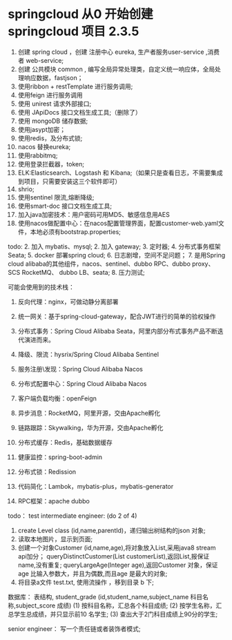 # springcloud 从0 开始创建 springcloud 项目 2.3.5
1. 创建 spring cloud ，创建 注册中心 eureka, 生产者服务user-service ,消费者 web-service;
2. 创建 公共模块 common , 编写全局异常处理类，自定义统一响应体，全局处理响应数据，fastjson；
3. 使用ribbon + restTemplate 进行服务调用;
4. 使用feign 进行服务调用
5. 使用 unirest 请求外部接口; 
6. 使用 JApiDocs 接口文档生成工具;（删除了）
7. 使用 mongoDB 储存数据;
8. 使用jasypt加密；
9. 使用redis，及分布式锁;
10. nacos 替换eureka;
11. 使用rabbitmq;
12. 使用登录拦截器，token;
13. ELK:Elasticsearch、Logstash 和 Kibana;（如果只是查看日志，不需要集成到项目，只需要安装这三个软件即可）
14. shrio;
15. 使用sentinel 限流,熔断降级;
16. 使用smart-doc 接口文档生成工具;
17. 加入java加密技术：用户密码可用MD5、敏感信息用AES
18. 使用nacos做配置中心：在nacos配置管理界面，配置customer-web.yaml文件，本地必须有bootstrap.properties;



todo:
2. 加入 mybatis、mysql;
2. 加入 gateway;
3. 定时器;
4. 分布式事务框架 Seata;
5. docker 部署spring cloud;
6. 日志剧增，空间不足问题；
7. 是用Spring cloud alibaba的其他组件，nacos、sentinel、dubbo RPC、dubbo proxy、SCS RocketMQ、
dubbo LB、seata;
8. 压力测试;

可能会使用到的技术栈：

1. 反向代理：nginx，可做动静分离部署

2. 统一网关：基于spring-cloud-gateway，配合JWT进行的简单的验权操作

3. 分布式事务：Spring Cloud Alibaba Seata，阿里内部分布式事务产品不断迭代演进而来。

4. 降级、限流：hysrix/Spring Cloud Alibaba Sentinel

5. 服务注册\发现：Spring Cloud Alibaba Nacos

6. 分布式配置中心：Spring Cloud Alibaba Nacos

7. 客户端负载均衡：openFeign

8. 异步消息：RocketMQ，阿里开源，交由Apache孵化

9. 链路跟踪：Skywalking，华为开源，交由Apache孵化



10. 分布式缓存：Redis，基础数据缓存

11. 健康监控：spring-boot-admin

12. 分布式锁：Redission

13. 代码简化：Lambok，mybatis-plus，mybatis-generator

14. RPC框架：apache dubbo

























todo：
 test intermediate engineer:  (do 2 of 4)
1. create Level class (id,name,parentId)，递归输出树结构的json 对象;
2. 读取本地图片，显示到页面;
3. 创建一个对象Customer (id,name,age),将对象放入List,采用java8 stream api加分；
    queryDistinctCustomer(List<Customer> customerList),返回List,报保证name,没有重复;
    queryLargeAge(Integer age),返回Customer 对象，保证age 比输入参数大，并且为偶数,而且age 是最大的对象; 
4. 将目录a文件 test.txt, 使用流操作 ，移到目录 b 下;

数据库：
    表结构, student_grade (id,student_name,subject_name 科目名称,subject_score 成绩) 
     (1) 按科目名称，汇总各个科目成绩;
     (2) 按学生名称，汇总学生总成绩，并只显示前10 名学生;
     (3) 查出大于2门科目成绩上90分的学生;
     
senior engineer：
    写一个责任链或者装饰者模式;

